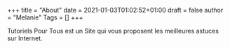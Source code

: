 +++
title = "About"
date = 2021-01-03T01:02:52+01:00
draft = false
author = "Melanie"
Tags = []
+++

Tutoriels Pour Tous est un Site qui vous proposent les meilleures astuces sur Internet. 